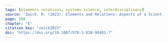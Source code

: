 ```yaml
---
tags: [elements-relations, systems-science, interdisciplinary]
source: "Zwick, M. (2023). Elements and Relations: Aspects of a Scientific Metaphysics (Vol. 35). Springer International Publishing."
page: 209
chapter: "6"
citation_key: "zwick2023"
doi: "https://doi.org/10.1007/978-3-030-99403-7"
---
```


